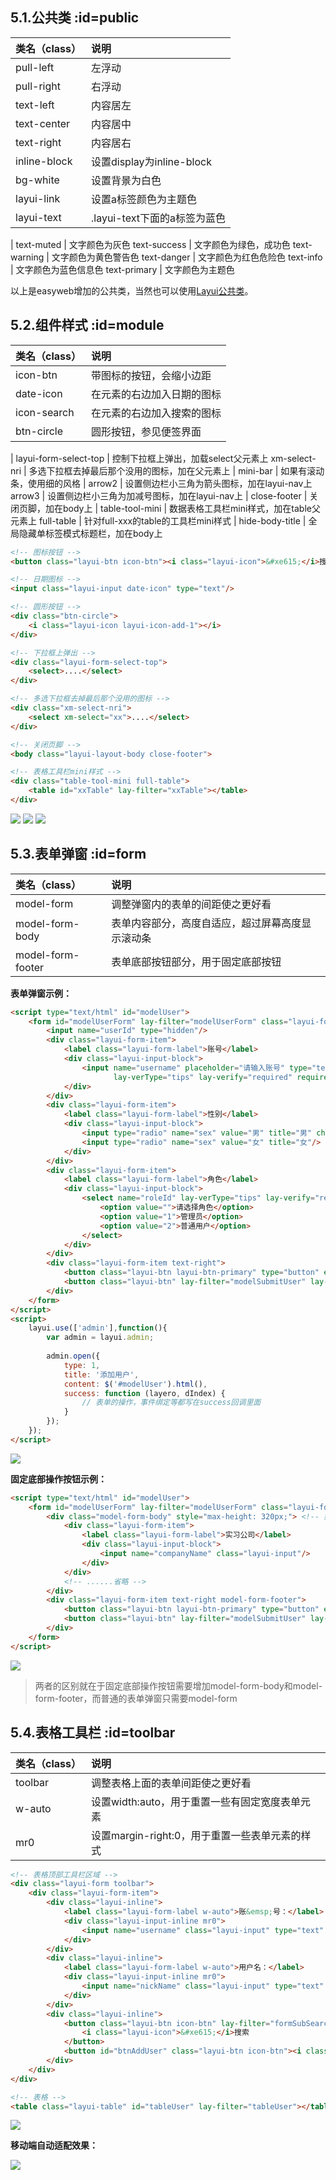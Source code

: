 ﻿## 5.1.公共类  :id=public

类名（class） | 说明
:---|:--- 
pull-left | 左浮动
pull-right | 右浮动
text-left | 内容居左
text-center | 内容居中
text-right | 内容居右
inline-block | 设置display为inline-block
bg-white | 设置背景为白色
layui-link | 设置a标签颜色为主题色 
layui-text | .layui-text下面的a标签为蓝色
 | 
text-muted | 文字颜色为灰色
text-success | 文字颜色为绿色，成功色
text-warning | 文字颜色为黄色警告色
text-danger | 文字颜色为红色危险色
text-info | 文字颜色为蓝色信息色
text-primary | 文字颜色为主题色

以上是easyweb增加的公共类，当然也可以使用[Layui公共类](https://www.layui.com/doc/base/element.html)。

## 5.2.组件样式  :id=module

类名（class） | 说明
:---|:--- 
icon-btn | 带图标的按钮，会缩小边距
date-icon | 在元素的右边加入日期的图标 
icon-search | 在元素的右边加入搜索的图标 
btn-circle | 圆形按钮，参见便签界面
 | 
layui-form-select-top | 控制下拉框上弹出，加载select父元素上
xm-select-nri | 多选下拉框去掉最后那个没用的图标，加在父元素上
 | 
mini-bar | 如果有滚动条，使用细的风格
 | 
arrow2 | 设置侧边栏小三角为箭头图标，加在layui-nav上
arrow3 | 设置侧边栏小三角为加减号图标，加在layui-nav上
 | 
close-footer | 关闭页脚，加在body上
 | 
table-tool-mini | 数据表格工具栏mini样式，加在table父元素上
full-table | 针对full-xxx的table的工具栏mini样式
 | 
hide-body-title | 全局隐藏单标签模式标题栏，加在body上

```html
<!-- 图标按钮 -->
<button class="layui-btn icon-btn"><i class="layui-icon">&#xe615;</i>搜索</button>

<!-- 日期图标 -->
<input class="layui-input date-icon" type="text"/>

<!-- 圆形按钮 -->
<div class="btn-circle">
    <i class="layui-icon layui-icon-add-1"></i>
</div>

<!-- 下拉框上弹出 -->
<div class="layui-form-select-top">
    <select>....</select>
</div>

<!-- 多选下拉框去掉最后那个没用的图标 -->
<div class="xm-select-nri">
    <select xm-select="xx">....</select>
</div>

<!-- 关闭页脚 -->
<body class="layui-layout-body close-footer">

<!-- 表格工具栏mini样式 -->
<div class="table-tool-mini full-table">
    <table id="xxTable" lay-filter="xxTable"></table>
</div>
```

![](https://s2.ax1x.com/2019/08/28/mTfj0K.png)
![](https://s2.ax1x.com/2019/07/06/ZwTtMD.jpg)
![](https://s2.ax1x.com/2019/07/11/Z2UdEV.png)


## 5.3.表单弹窗  :id=form

类名（class） | 说明
:---|:--- 
model-form | 调整弹窗内的表单的间距使之更好看
model-form-body | 表单内容部分，高度自适应，超过屏幕高度显示滚动条
model-form-footer | 表单底部按钮部分，用于固定底部按钮

**表单弹窗示例：**
```html
<script type="text/html" id="modelUser">
    <form id="modelUserForm" lay-filter="modelUserForm" class="layui-form model-form">
        <input name="userId" type="hidden"/>
        <div class="layui-form-item">
            <label class="layui-form-label">账号</label>
            <div class="layui-input-block">
                <input name="username" placeholder="请输入账号" type="text" class="layui-input" maxlength="20"
                       lay-verType="tips" lay-verify="required" required/>
            </div>
        </div>
        <div class="layui-form-item">
            <label class="layui-form-label">性别</label>
            <div class="layui-input-block">
                <input type="radio" name="sex" value="男" title="男" checked/>
                <input type="radio" name="sex" value="女" title="女"/>
            </div>
        </div>
        <div class="layui-form-item">
            <label class="layui-form-label">角色</label>
            <div class="layui-input-block">
                <select name="roleId" lay-verType="tips" lay-verify="required">
                    <option value="">请选择角色</option>
                    <option value="1">管理员</option>
                    <option value="2">普通用户</option>
                </select>
            </div>
        </div>
        <div class="layui-form-item text-right">
            <button class="layui-btn layui-btn-primary" type="button" ew-event="closePageDialog">取消</button>
            <button class="layui-btn" lay-filter="modelSubmitUser" lay-submit>保存</button>
        </div>
    </form>
</script>
<script>
    layui.use(['admin'],function(){
        var admin = layui.admin;
    
        admin.open({
            type: 1,
            title: '添加用户',
            content: $('#modelUser').html(),
            success: function (layero, dIndex) {
                // 表单的操作，事件绑定等都写在success回调里面
            }
        });
    });
</script>
```
![](https://s2.ax1x.com/2019/08/28/mTh3n0.png)


**固定底部操作按钮示例：**
```html
<script type="text/html" id="modelUser">
    <form id="modelUserForm" lay-filter="modelUserForm" class="layui-form model-form no-padding">
        <div class="model-form-body" style="max-height: 320px;"> <!-- 如果要超出屏幕才固定底部，不要写max-height -->
            <div class="layui-form-item">
                <label class="layui-form-label">实习公司</label>
                <div class="layui-input-block">
                    <input name="companyName" class="layui-input"/>
                </div>
            </div>
            <!-- ......省略 -->
        </div>
        <div class="layui-form-item text-right model-form-footer">
            <button class="layui-btn layui-btn-primary" type="button" ew-event="closePageDialog">取消</button>
            <button class="layui-btn" lay-filter="modelSubmitUser" lay-submit>保存</button>
        </div>
    </form>
</script>
```

![](https://s2.ax1x.com/2019/08/28/mThoHf.png)

> 两者的区别就在于固定底部操作按钮需要增加model-form-body和model-form-footer，而普通的表单弹窗只需要model-form


## 5.4.表格工具栏  :id=toolbar

类名（class） | 说明
:---|:--- 
toolbar | 调整表格上面的表单间距使之更好看
w-auto | 设置width:auto，用于重置一些有固定宽度表单元素
mr0 | 设置margin-right:0，用于重置一些表单元素的样式

```html
<!-- 表格顶部工具栏区域 -->
<div class="layui-form toolbar">
    <div class="layui-form-item">
        <div class="layui-inline">
            <label class="layui-form-label w-auto">账&emsp;号：</label>
            <div class="layui-input-inline mr0">
                <input name="username" class="layui-input" type="text" placeholder="输入账号"/>
            </div>
        </div>
        <div class="layui-inline">
            <label class="layui-form-label w-auto">用户名：</label>
            <div class="layui-input-inline mr0">
                <input name="nickName" class="layui-input" type="text" placeholder="输入用户名"/>
            </div>
        </div>
        <div class="layui-inline">
            <button class="layui-btn icon-btn" lay-filter="formSubSearchUser" lay-submit>
                <i class="layui-icon">&#xe615;</i>搜索
            </button>
            <button id="btnAddUser" class="layui-btn icon-btn"><i class="layui-icon">&#xe654;</i>添加</button>
        </div>
    </div>
</div>

<!-- 表格 -->
<table class="layui-table" id="tableUser" lay-filter="tableUser"></table>
```

![](https://s2.ax1x.com/2019/08/28/mTfUyt.png)

**移动端自动适配效果：**

![](https://s2.ax1x.com/2019/08/28/mTfrFg.png)
